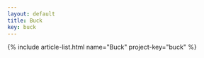 ```yaml
---
layout: default
title: Buck
key: buck
---
```


{% include article-list.html name="Buck" project-key="buck" %}
